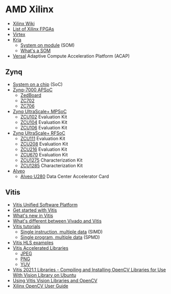 # AMD Xilinx
* [Xilinx Wiki](https://xilinx-wiki.atlassian.net/wiki/spaces/A/overview)
* [List of Xilinx FPGAs](https://en.wikipedia.org/wiki/List_of_Xilinx_FPGAs)
* [Virtex](https://en.wikipedia.org/wiki/Virtex_(FPGA))
* [Kria](https://www.xilinx.com/products/som/kria.html)
  * [System on module](https://en.wikipedia.org/wiki/System_on_module) (SOM)
  * [What's a SOM](https://www.xilinx.com/products/som/what-is-a-som.html)
* [Versal](https://www.xilinx.com/products/silicon-devices/acap/versal.html) Adaptive Compute Acceleration Platform (ACAP)
## Zynq
* [System on a chip](https://en.wikipedia.org/wiki/System_on_a_chip) (SoC)
* [Zynq-7000 APSoC](https://xilinx-wiki.atlassian.net/wiki/spaces/A/pages/189530183/Zynq-7000)
  * [ZedBoard](https://www.avnet.com/wps/portal/us/products/avnet-boards/avnet-board-families/zedboard/)
  * [ZC702](https://www.xilinx.com/products/boards-and-kits/ek-z7-zc702-g.html)
  * [ZC706](https://www.xilinx.com/products/boards-and-kits/ek-z7-zc706-g.html)
* [Zynq UltraScale+ MPSoC](https://xilinx-wiki.atlassian.net/wiki/spaces/A/pages/444006775/Zynq+UltraScale+MPSoC)
  * [ZCU102](https://www.xilinx.com/products/boards-and-kits/ek-u1-zcu102-g.html) Evaluation Kit
  * [ZCU104](https://www.xilinx.com/products/boards-and-kits/zcu104.html) Evaluation Kit
  * [ZCU106](https://www.xilinx.com/products/boards-and-kits/zcu106.html) Evaluation Kit
* [Zynq UltraScale+ RFSoC](https://xilinx-wiki.atlassian.net/wiki/spaces/A/pages/189530203/Zynq+UltraScale+RFSoC)
  * [ZCU111](https://www.xilinx.com/products/boards-and-kits/zcu111.html) Evaluation Kit
  * [ZCU208](https://www.xilinx.com/products/boards-and-kits/zcu208.html) Evaluation Kit
  * [ZCU216](https://www.xilinx.com/products/boards-and-kits/zcu216.html) Evaluation Kit
  * [ZCU670](https://www.xilinx.com/products/boards-and-kits/zcu670.html) Evaluation Kit
  * [ZCU1275](https://www.xilinx.com/products/boards-and-kits/zcu1275.html) Characterization Kit
  * [ZCU1285](https://www.xilinx.com/products/boards-and-kits/zcu1285.html) Characterization Kit
* [Alveo](https://www.xilinx.com/products/boards-and-kits/alveo.html)
  * [Alveo U280](https://www.xilinx.com/products/boards-and-kits/alveo/u280.html) Data Center Accelerator Card
## Vitis
* [Vitis Unified Software Platform](https://www.xilinx.com/products/design-tools/vitis/vitis-platform.html)
* [Get started with Vitis](https://www.xilinx.com/developer/products/vitis.html)
* [What's new in Vitis](https://www.xilinx.com/products/design-tools/vitis/vitis-whats-new.html)
* [What's different between Vivado and Vitis](https://digilent.com/blog/whats-different-between-vivado-and-vitis/)
* [Vitis tutorials](https://github.com/Xilinx/Vitis-Tutorials)
  * [Single instruction, multiple data](https://en.wikipedia.org/wiki/Single_instruction,_multiple_data) (SIMD)
  * [Single program, multiple data](https://en.wikipedia.org/wiki/Single_program,_multiple_data) (SPMD)
* [Vitis HLS examples](https://github.com/Xilinx/Vitis-HLS-Introductory-Examples)
* [Vitis Accelerated Libraries](https://github.com/Xilinx/Vitis_Libraries)
  * [JPEG](https://en.wikipedia.org/wiki/JPEG)
  * [PNG](https://en.wikipedia.org/wiki/Portable_Network_Graphics)
  * [YUV](https://en.wikipedia.org/wiki/YUV)
* [Vitis 2021.1 Libraries - Compiling and Installing OpenCV Libraries for Use With Vision Library on Ubuntu](https://support.xilinx.com/s/article/Vitis-2021-1-Libraries-Compiling-and-Installing-OpenCV)
* [Using Vitis Vision Libraries and OpenCV](https://support.xilinx.com/s/question/0D52E00006hpOJESA2/using-vitis-vision-libraries-and-opencv)
* [Xilinx OpenCV User Guide](https://docs.xilinx.com/v/u/en-US/ug1233-xilinx-opencv-user-guide)

